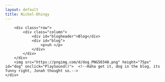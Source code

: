 ```yaml
---
layout: default
title: Nickel-Dhingy
---
```





<div id="container">
    
        <div class="row">
            <div class="column">
                <div id="blogheader">Blog</div>
                <div id="blog">
                    <p>uh </p>
                </div>
            </div>
        </div>
        <img src="https://pngimg.com/d/dog_PNG50348.png" height="75px" id="dog" onclick="PlaySound()">  <!--Haha get it, dog in the blog, its funny right, Jonah thought so.--> 
    </div>
